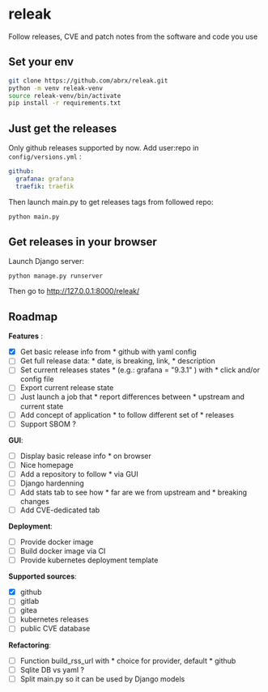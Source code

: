# releak

Follow releases, CVE and patch notes from the software and code you use

## Set your env

```bash
git clone https://github.com/abrx/releak.git
python -m venv releak-venv
source releak-venv/bin/activate
pip install -r requirements.txt
```

## Just get the releases

Only github releases supported by now.
Add user:repo in `config/versions.yml` :

```yaml
github:
  grafana: grafana
  traefik: traefik
```

Then launch main.py to get releases tags from followed repo:

```bash
python main.py
```

## Get releases in your browser

Launch Django server:

```
python manage.py runserver
```

Then go to http://127.0.0.1:8000/releak/ 

## Roadmap

**Features** :

* [X] Get basic release info from * github with yaml config
* [ ] Get full release data: * date, is breaking, link, * description
* [ ] Set current releases states * (e.g.: grafana = "9.3.1" ) with * click and/or config file
* [ ] Export current release state
* [ ] Just launch a job that * report differences between * upstream and current state
* [ ] Add concept of application * to follow different set of * releases 
* [ ] Support SBOM ?

**GUI**:

* [ ] Display basic release info * on browser
* [ ] Nice homepage
* [ ] Add a repository to follow * via GUI
* [ ] Django hardenning
* [ ] Add stats tab to see how * far are we from upstream and * breaking changes
* [ ] Add CVE-dedicated tab

**Deployment**:

* [ ] Provide docker image
* [ ] Build docker image via CI
* [ ] Provide kubernetes deployment template

**Supported sources**:

* [X] github
* [ ] gitlab
* [ ] gitea
* [ ] kubernetes releases
* [ ] public CVE database

**Refactoring**:

* [ ] Function build_rss_url with * choice for provider, default * github
* [ ] Sqlite DB vs yaml ?
* [ ] Split main.py so it can be used by Django models
